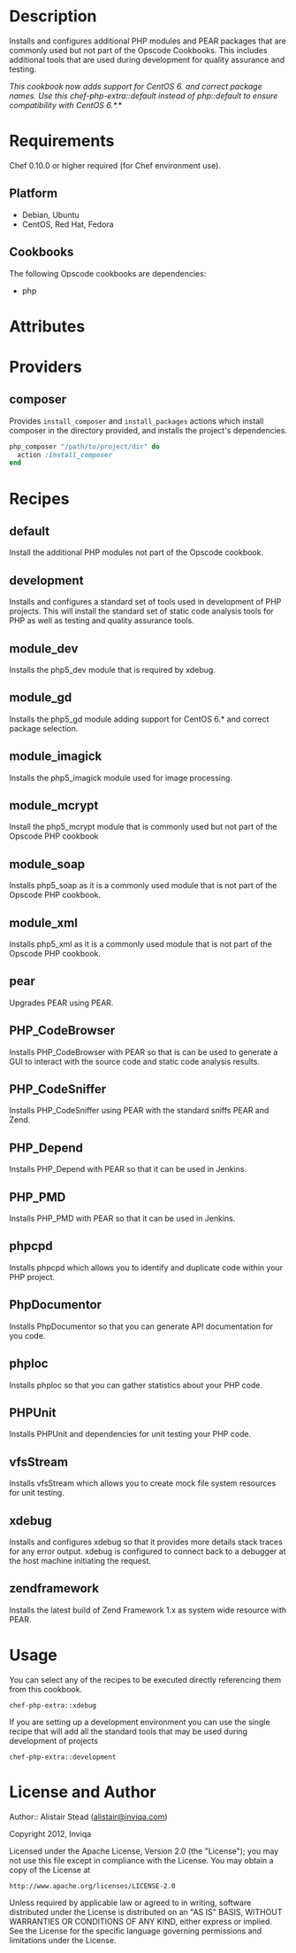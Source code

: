 # Description

Installs and configures additional PHP modules and PEAR packages that are commonly used but not part of the Opscode Cookbooks. This includes additional tools that are used during development for quality assurance and testing.

**This cookbook now adds support for CentOS 6.* and correct package names. Use this chef-php-extra::default instead of php::default to ensure compatibility with CentOS 6.*.**

# Requirements

Chef 0.10.0 or higher required (for Chef environment use).

## Platform

* Debian, Ubuntu
* CentOS, Red Hat, Fedora

## Cookbooks

The following Opscode cookbooks are dependencies:

* php

# Attributes

# Providers

## composer

Provides `install_composer` and `install_packages` actions which install composer in the directory provided, and installs the project's dependencies.

```ruby
php_composer "/path/to/project/dir" do
  action :install_composer
end
```

# Recipes

## default

Install the additional PHP modules not part of the Opscode cookbook.

## development

Installs and configures a standard set of tools used in development of PHP projects. This will install the standard set of static code analysis tools for PHP as well as testing and quality assurance tools.

## module_dev

Installs the php5_dev module that is required by xdebug.

## module_gd

Installs the php5_gd module adding support for CentOS 6.* and correct package selection.


## module_imagick

Installs the php5_imagick module used for image processing.

## module_mcrypt

Install the php5_mcrypt module that is commonly used but not part of the Opscode PHP cookbook

## module_soap

Installs php5_soap as it is a commonly used module that is not part of the Opscode PHP cookbook.

## module_xml

Installs php5_xml as it is a commonly used module that is not part of the Opscode PHP cookbook.

## pear

Upgrades PEAR using PEAR.

## PHP_CodeBrowser

Installs PHP_CodeBrowser with PEAR so that is can be used to generate a GUI to interact with the source code and static code analysis results.

## PHP_CodeSniffer

Installs PHP_CodeSniffer using PEAR with the standard sniffs PEAR and Zend.

## PHP_Depend

Installs PHP_Depend with PEAR so that it can be used in Jenkins.

## PHP_PMD

Installs PHP_PMD with PEAR so that it can be used in Jenkins.

## phpcpd

Installs phpcpd which allows you to identify and duplicate code within your PHP project.

## PhpDocumentor

Installs PhpDocumentor so that you can generate API documentation for you code.

## phploc

Installs phploc so that you can gather statistics about your PHP code.

## PHPUnit

Installs PHPUnit and dependencies for unit testing your PHP code.

## vfsStream

Installs vfsStream which allows you to create mock file system resources for unit testing.

## xdebug

Installs and configures xdebug so that it provides more details stack traces for any error output. xdebug is configured to connect back to a debugger at the host machine initiating the request.

## zendframework

Installs the latest build of Zend Framework 1.x as system wide resource with PEAR.

# Usage

You can select any of the recipes to be executed directly referencing them from this cookbook.

    chef-php-extra::xdebug
    
If you are setting up a development environment you can use the single recipe that will add all the standard tools that may be used during development of projects

    chef-php-extra::development

# License and Author

Author:: Alistair Stead (alistair@inviqa.com)

Copyright 2012, Inviqa

Licensed under the Apache License, Version 2.0 (the "License");
you may not use this file except in compliance with the License.
You may obtain a copy of the License at

    http://www.apache.org/licenses/LICENSE-2.0

Unless required by applicable law or agreed to in writing, software
distributed under the License is distributed on an "AS IS" BASIS,
WITHOUT WARRANTIES OR CONDITIONS OF ANY KIND, either express or implied.
See the License for the specific language governing permissions and
limitations under the License.

